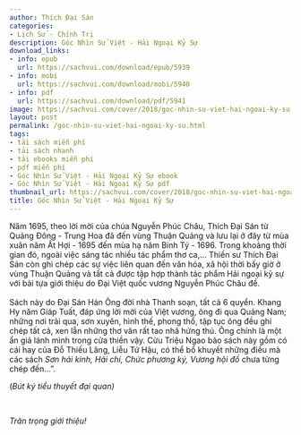 ```yaml
---
author: Thích Đại Sán
categories:
- Lịch Sử - Chính Trị
description: Góc Nhìn Sử Việt - Hải Ngoại Kỷ Sự
download_links:
- info: epub
  url: https://sachvui.com/download/epub/5939
- info: mobi
  url: https://sachvui.com/download/mobi/5940
- info: pdf
  url: https://sachvui.com/download/pdf/5941
image: https://sachvui.com/cover/2018/goc-nhin-su-viet-hai-ngoai-ky-su.jpg
layout: post
permalink: /goc-nhin-su-viet-hai-ngoai-ky-su.html
tags:
- tải sách miễn phí
- tải sách nhanh
- tải ebooks miễn phí
- pdf miễn phí
- Góc Nhìn Sử Việt - Hải Ngoại Kỷ Sự ebook
- Góc Nhìn Sử Việt - Hải Ngoại Kỷ Sự pdf
thumbnail_url: https://sachvui.com/cover/2018/goc-nhin-su-viet-hai-ngoai-ky-su.jpg
title: Góc Nhìn Sử Việt - Hải Ngoại Kỷ Sự
---
```


 <div class="item-desc text-justify"> <p>Năm 1695, theo lời mời của chúa Nguyễn Phúc Châu, Thích Đại Sán từ Quảng Đông - Trung Hoa đã đến vùng Thuận Quảng và lưu lại ở đây từ mùa xuân năm Ất Hợi - 1695 đến mùa hạ năm Bính Tý - 1696. Trong khoảng thời gian đó, ngoài việc sáng tác nhiều tác phẩm thơ ca,… Thiền sư Thích Đại Sán còn ghi chép các sự việc liên quan đến văn hóa, xã hội thời bấy giờ ở vùng Thuận Quảng và tất cả được tập hợp thành tác phẩm Hải ngoại kỷ sự với bài tựa giới thiệu do Đại Việt quốc vương Nguyễn Phúc Châu đề.<br><br>Sách này do Đại Sán Hán Ông đời nhà Thanh soạn, tất cả 6 quyển. Khang Hy năm Giáp Tuất, đáp ứng lời mời của Việt vương, ông đi qua Quảng Nam; những nơi trải qua, sơn xuyên, hình thế, phong thổ, tập tục ông đều ghi chép tất cả, xen lẫn những thơ văn rất tao nhã hứng thú. Ông chính là một ẩn giả lánh mình trong cửa thiền vậy. Cừu Triệu Ngao bảo sách này gồm có cái hay của Đỗ Thiếu Lăng, Liễu Tứ Hậu, có thể bổ khuyết những điều mà các sách <em>Sơn hải kinh, Hải chí, Chức phương ký, Vương hội đồ</em> chưa từng chép đến…”.</p><p>(<em>Bút ký tiểu thuyết đại quan)</em></p><p> </p><p><em>Trân trọng giới thiệu!</em></p> </div>